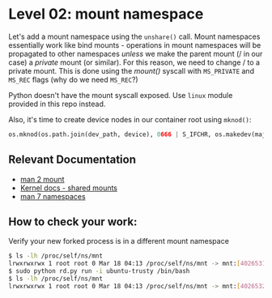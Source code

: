 # Level 02: mount namespace

Let's add a mount namespace using the `unshare()` call.
Mount namespaces essentially work like bind mounts - operations in mount namespaces will be propagated to other namespaces *unless* we make the parent mount (/ in our case) a *private* mount (or similar).
For this reason, we need to change / to a private mount. This is done using the *mount()* syscall with `MS_PRIVATE` and `MS_REC` flags (why do we need `MS_REC`?)

Python doesn't have the mount syscall exposed. Use `linux` module provided in this repo instead.

Also, it's time to create device nodes in our container root using `mknod()`:

```python
os.mknod(os.path.join(dev_path, device), 0666 | S_IFCHR, os.makedev(major, minor))
```

## Relevant Documentation

- [man 2 mount](http://linux.die.net/man/2/mount)
- [Kernel docs - shared mounts](https://www.kernel.org/doc/Documentation/filesystems/sharedsubtree.txt)
- [man 7 namespaces](http://man7.org/linux/man-pages/man7/namespaces.7.html)

## How to check your work:
Verify your new forked process is in a different mount namespace
```bash
$ ls -lh /proc/self/ns/mnt
lrwxrwxrwx 1 root root 0 Mar 18 04:13 /proc/self/ns/mnt -> mnt:[4026531840]
$ sudo python rd.py run -i ubuntu-trusty /bin/bash
$ ls -lh /proc/self/ns/mnt
lrwxrwxrwx 1 root root 0 Mar 18 04:13 /proc/self/ns/mnt -> mnt:[4026532139]
```
